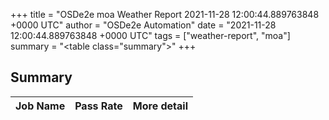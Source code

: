 +++
title = "OSDe2e moa Weather Report 2021-11-28 12:00:44.889763848 +0000 UTC"
author = "OSDe2e Automation"
date = "2021-11-28 12:00:44.889763848 +0000 UTC"
tags = ["weather-report", "moa"]
summary = "<table class=\"summary\"></table>"
+++
## Summary

| Job Name | Pass Rate | More detail |
|----------|-----------|-------------|




